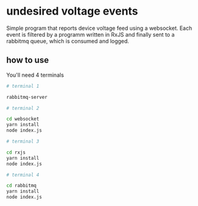 # undesired voltage events

Simple program that reports device voltage feed using a websocket. Each event is filtered by a programm written in RxJS and finally sent to a rabbitmq queue, which is consumed and logged.

## how to use

You'll need 4 terminals

```bash
# terminal 1

rabbitmq-server
```

```bash
# terminal 2

cd websocket
yarn install
node index.js
```

```bash
# terminal 3

cd rxjs
yarn install
node index.js
```

```bash
# terminal 4

cd rabbitmq
yarn install
node index.js
```
